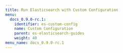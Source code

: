 ```yaml
---
title: Run Elasticsearch with Custom Configuration
menu:
  docs_0.9.0-rc.1:
    identifier: es-custom-config
    name: Custom Configuration
    parent: es-elasticsearch-guides
    weight: 40
menu_name: docs_0.9.0-rc.1
---
```


